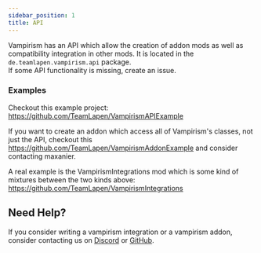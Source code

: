 ```yaml
---
sidebar_position: 1
title: API
---
```


Vampirism has an API which allow the creation of addon mods as well as compatibility integration in other mods. 
It is located in the `de.teamlapen.vampirism.api` package.  
If some API functionality is missing, create an issue.

### Examples
Checkout this example project: https://github.com/TeamLapen/VampirismAPIExample

If you want to create an addon which access all of Vampirism's classes, not just the API, checkout this https://github.com/TeamLapen/VampirismAddonExample and consider contacting maxanier.

A real example is the VampirismIntegrations mod which is some kind of mixtures between the two kinds above:
https://github.com/TeamLapen/VampirismIntegrations


## Need Help?

If you consider writing a vampirism integration or a vampirism addon, consider contacting us on [Discord](https://discord.gg/wuamm4P) or [GitHub](https://github.com/TeamLapen/Vampirism).
